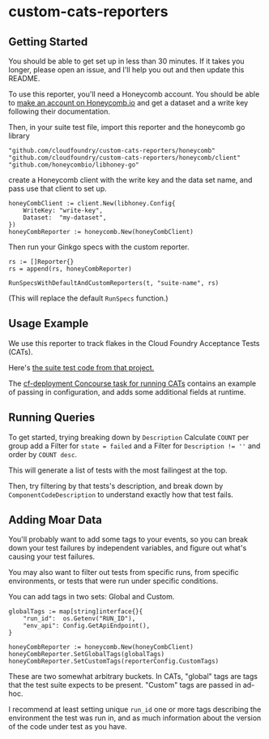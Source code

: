 # custom-cats-reporters

## Getting Started
You should be able to get set up in less than 30 minutes.
If it takes you longer, 
please open an issue,
and I'll help you out
and then update this README.

To use this reporter, 
you'll need a Honeycomb account.
You should be able to [make an account on Honeycomb.io](https://ui.honeycomb.io/signup)
and get a dataset and a write key following their documentation.

Then, in your suite test file,
import this reporter and the honeycomb go library

```
"github.com/cloudfoundry/custom-cats-reporters/honeycomb"
"github.com/cloudfoundry/custom-cats-reporters/honeycomb/client"
"github.com/honeycombio/libhoney-go"
```

create a Honeycomb client
with the write key and the data set name,
and pass use that client to set up.

```
honeyCombClient := client.New(libhoney.Config{
	WriteKey: "write-key",
	Dataset:  "my-dataset",
})
honeyCombReporter := honeycomb.New(honeyCombClient)
```
Then run your Ginkgo specs with the custom reporter.

```
rs := []Reporter{}
rs = append(rs, honeyCombReporter)

RunSpecsWithDefaultAndCustomReporters(t, "suite-name", rs)
```
(This will replace the default `RunSpecs` function.)

## Usage Example
We use this reporter to track flakes in the Cloud Foundry Acceptance Tests (CATs).

Here's [the suite test code from that project.](https://github.com/cloudfoundry/cf-acceptance-tests/blob/master/cats_suite_test.go#L145)

The [cf-deployment Concourse task for running CATs](https://github.com/cloudfoundry/cf-deployment-concourse-tasks/blob/master/run-cats/task#L18)
contains an example of passing in configuration,
and adds some additional fields at runtime.

## Running Queries
To get started, trying breaking down by `Description`
Calculate `COUNT` per group
add a Filter for `state = failed`
and a Filter for `Description != ''`
and order by `COUNT desc`.

This will generate a list of tests
with the most failingest at the top.

Then, try filtering by that tests's description,
and break down by `ComponentCodeDescription`
to understand exactly how that test fails.

## Adding Moar Data

You'll probably want to add some tags to your events,
so you can break down your test failures by independent variables,
and figure out what's causing your test failures.

You may also want to filter out tests from specific runs,
from specific environments,
or tests that were run under specific conditions.

You can add tags in two sets: Global and Custom.
```
globalTags := map[string]interface{}{
	"run_id":  os.Getenv("RUN_ID"),
	"env_api": Config.GetApiEndpoint(),
}

honeyCombReporter := honeycomb.New(honeyCombClient)
honeyCombReporter.SetGlobalTags(globalTags)
honeyCombReporter.SetCustomTags(reporterConfig.CustomTags)
```
 
These are two somewhat arbitrary buckets.
In CATs, "global" tags are tags that the test suite expects to be present.
"Custom" tags are passed in ad-hoc.

I recommend at least setting unique `run_id`
one or more tags describing the environment the test was run in,
and as much information about the version of the code under test as you have.
